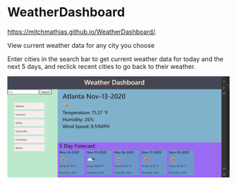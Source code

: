 # WeatherDashboard
https://mitchmathias.github.io/WeatherDashboard/.

View current weather data for any city you choose

Enter cities in the search bar to get current weather data for today and the next 5 days, and reclick recent cities to go back to their weather.

![screenshot](images\screenshot.png)